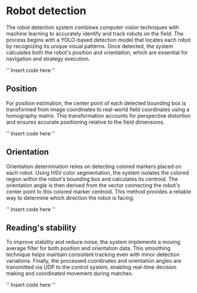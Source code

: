 # Robot detection

The robot detection system combines computer vision techniques with machine learning to accurately identify and track robots on the field. The process begins with a YOLO-based detection model that locates each robot by recognizing its unique visual patterns. Once detected, the system calculates both the robot's position and orientation, which are essential for navigation and strategy execution.

''  Insert code here ''

## Position 

For position estimation, the center point of each detected bounding box is transformed from image coordinates to real-world field coordinates using a homography matrix. This transformation accounts for perspective distortion and ensures accurate positioning relative to the field dimensions.

''  Insert code here ''

## Orientation

Orientation determination relies on detecting colored markers placed on each robot. Using HSV color segmentation, the system isolates the colored region within the robot's bounding box and calculates its centroid. The orientation angle is then derived from the vector connecting the robot's center point to this colored marker centroid. This method provides a reliable way to determine which direction the robot is facing.

''  Insert code here ''

## Reading's stability

To improve stability and reduce noise, the system implements a moving average filter for both position and orientation data. This smoothing technique helps maintain consistent tracking even with minor detection variations. Finally, the processed coordinates and orientation angles are transmitted via UDP to the control system, enabling real-time decision making and coordinated movement during matches.

''  Insert code here ''